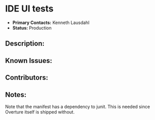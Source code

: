 # IDE UI tests
- **Primary Contacts:**
  Kenneth Lausdahl
- **Status:**
  Production

## Description:


## Known Issues:


## Contributors:

## Notes:
Note that the manifest has a dependency to junit. This is needed since Overture itself is shipped without.


